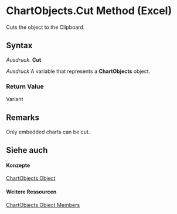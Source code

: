 
# ChartObjects.Cut Method (Excel)

Cuts the object to the Clipboard.


## Syntax

 _Ausdruck_. **Cut**

 _Ausdruck_ A variable that represents a **ChartObjects** object.


### Return Value

Variant


## Remarks

Only embedded charts can be cut.


## Siehe auch


#### Konzepte


[ChartObjects Object](67cf2d82-ed9b-b23d-836f-19b106bcc5ed.md)
#### Weitere Ressourcen


[ChartObjects Object Members](http://msdn.microsoft.com/library/9b6cdfd7-0926-fff0-ecc1-ce1cef00ebee%28Office.15%29.aspx)